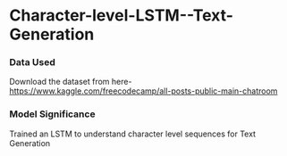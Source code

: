 # Character-level-LSTM--Text-Generation

### Data Used

Download the dataset from here- https://www.kaggle.com/freecodecamp/all-posts-public-main-chatroom

### Model Significance

Trained an LSTM to understand character level sequences for Text Generation
